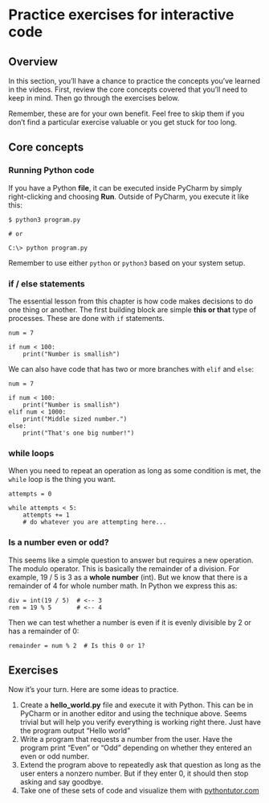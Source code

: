 # Practice exercises for interactive code

## Overview

In this section, you’ll have a chance to practice the concepts you’ve learned in the videos. First, review the core concepts covered that you’ll need to keep in mind. Then go through the exercises below.

Remember, these are for your own benefit. Feel free to skip them if you don’t find a particular exercise valuable or you get stuck for too long.

## Core concepts

### Running Python code

If you have a Python **file**, it can be executed inside PyCharm by simply right-clicking and choosing **Run**. Outside of PyCharm, you execute it like this:

    $ python3 program.py

    # or

    C:\> python program.py

Remember to use either `python` or `python3` based on your system setup.

### if / else statements

The essential lesson from this chapter is how code makes decisions to do one thing or another. The first building block are simple **this or that** type of processes. These are done with `if` statements.

    num = 7

    if num < 100:
        print("Number is smallish")

We can also have code that has two or more branches with `elif` and `else`:

    num = 7

    if num < 100:
        print("Number is smallish")
    elif num < 1000:
        print("Middle sized number.")
    else:
        print("That's one big number!")

### while loops

When you need to repeat an operation as long as some condition is met, the `while` loop is the thing you want.

    attempts = 0

    while attempts < 5:
        attempts += 1
        # do whatever you are attempting here...

### Is a number even or odd?

This seems like a simple question to answer but requires a new operation. The modulo operator. This is basically the remainder of a division. For example, 19 / 5 is 3 as a **whole number** (int). But we know that there is a remainder of 4 for whole number math. In Python we express this as:

    div = int(19 / 5)  # <-- 3
    rem = 19 % 5       # <-- 4

Then we can test whether a number is even if it is evenly divisible by 2 or has a remainder of 0:

    remainder = num % 2  # Is this 0 or 1?

## Exercises

Now it’s your turn. Here are some ideas to practice.

1.  Create a **hello_world.py** file and execute it with Python. This can be in PyCharm or in another editor and using the technique above. Seems trivial but will help you verify everything is working right there. Just have the program output “Hello world”
2.  Write a program that requests a number from the user. Have the program print “Even” or “Odd” depending on whether they entered an even or odd number.
3.  Extend the program above to repeatedly ask that question as long as the user enters a nonzero number. But if they enter 0, it should then stop asking and say goodbye.
4.  Take one of these sets of code and visualize them with [pythontutor.com](http://pythontutor.com/visualize.html#mode=edit)
